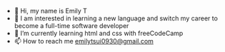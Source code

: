 - 👋 Hi, my name is Emily T
- 👀 I am interested in learning a new language and switch my career to become a full-time software developer
- 🌱 I’m currently learning html and css with freeCodeCamp
- 📫 How to reach me emilytsui0930@gmail.com

<!---
Cheesemily/Cheesemily is a ✨ special ✨ repository because its `README.md` (this file) appears on your GitHub profile.
You can click the Preview link to take a look at your changes.
--->
